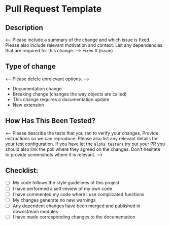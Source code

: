 # Pull Request Template

## Description
<-- Please include a summary of the change and which issue is fixed. Please also include relevant motivation and context. List any dependencies that are required for this change. -->
Fixes # (issue)

## Type of change
<-- Please delete unrelevant options. -->
- Documentation change
- Breaking change (changes the way objects are called)
- This change requires a documentation update
- New extension

## How Has This Been Tested?

<-- Please describe the tests that you ran to verify your changes. Provide instructions so we can reproduce. Please also list any relevant details for your test configuration. If you have let the `alpha testers` try out your PR you should also link the poll where they agreed on the changes. Don't hesitate to provide screenshots where it is relevant. -->


## Checklist:

- [ ] My code follows the style guidelines of this project
- [ ] I have performed a self-review of my own code
- [ ] I have commented my code where I use complicated functions
- [ ] My changes generate no new warnings
- [ ] Any dependent changes have been merged and published in downstream modules
- [ ] I have made corresponding changes to the documentation
